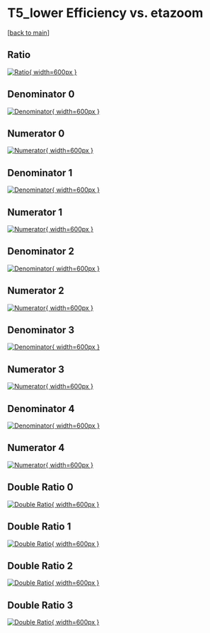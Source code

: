 # T5_lower Efficiency vs. etazoom

[[back to main](./)]



## Ratio

[![Ratio](../mtv/var/T5_lower_base_211_-1_eff_etazoom.png){ width=600px }](../mtv/var/T5_lower_base_211_-1_eff_etazoom.pdf)

## Denominator 0

[![Denominator](../mtv/den/T5_lower_base_211_-1_eff_etazoom_den0.png){ width=600px }](../mtv/den/T5_lower_base_211_-1_eff_etazoom_den0.pdf)

## Numerator 0

[![Numerator](../mtv/num/T5_lower_base_211_-1_eff_etazoom_num0.png){ width=600px }](../mtv/num/T5_lower_base_211_-1_eff_etazoom_num0.pdf)

## Denominator 1

[![Denominator](../mtv/den/T5_lower_base_211_-1_eff_etazoom_den1.png){ width=600px }](../mtv/den/T5_lower_base_211_-1_eff_etazoom_den1.pdf)

## Numerator 1

[![Numerator](../mtv/num/T5_lower_base_211_-1_eff_etazoom_num1.png){ width=600px }](../mtv/num/T5_lower_base_211_-1_eff_etazoom_num1.pdf)

## Denominator 2

[![Denominator](../mtv/den/T5_lower_base_211_-1_eff_etazoom_den2.png){ width=600px }](../mtv/den/T5_lower_base_211_-1_eff_etazoom_den2.pdf)

## Numerator 2

[![Numerator](../mtv/num/T5_lower_base_211_-1_eff_etazoom_num2.png){ width=600px }](../mtv/num/T5_lower_base_211_-1_eff_etazoom_num2.pdf)

## Denominator 3

[![Denominator](../mtv/den/T5_lower_base_211_-1_eff_etazoom_den3.png){ width=600px }](../mtv/den/T5_lower_base_211_-1_eff_etazoom_den3.pdf)

## Numerator 3

[![Numerator](../mtv/num/T5_lower_base_211_-1_eff_etazoom_num3.png){ width=600px }](../mtv/num/T5_lower_base_211_-1_eff_etazoom_num3.pdf)

## Denominator 4

[![Denominator](../mtv/den/T5_lower_base_211_-1_eff_etazoom_den4.png){ width=600px }](../mtv/den/T5_lower_base_211_-1_eff_etazoom_den4.pdf)

## Numerator 4

[![Numerator](../mtv/num/T5_lower_base_211_-1_eff_etazoom_num4.png){ width=600px }](../mtv/num/T5_lower_base_211_-1_eff_etazoom_num4.pdf)

## Double Ratio 0

[![Double Ratio](../mtv/ratio/T5_lower_base_211_-1_eff_etazoom_ratio0.png){ width=600px }](../mtv/ratio/T5_lower_base_211_-1_eff_etazoom_ratio0.pdf)

## Double Ratio 1

[![Double Ratio](../mtv/ratio/T5_lower_base_211_-1_eff_etazoom_ratio1.png){ width=600px }](../mtv/ratio/T5_lower_base_211_-1_eff_etazoom_ratio1.pdf)

## Double Ratio 2

[![Double Ratio](../mtv/ratio/T5_lower_base_211_-1_eff_etazoom_ratio2.png){ width=600px }](../mtv/ratio/T5_lower_base_211_-1_eff_etazoom_ratio2.pdf)

## Double Ratio 3

[![Double Ratio](../mtv/ratio/T5_lower_base_211_-1_eff_etazoom_ratio3.png){ width=600px }](../mtv/ratio/T5_lower_base_211_-1_eff_etazoom_ratio3.pdf)

